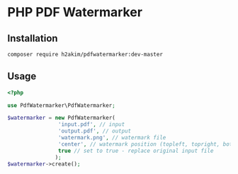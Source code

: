 PHP PDF Watermarker
===================
Installation
-------------

```bash
composer require h2akim/pdfwatermarker:dev-master
```

Usage
-------------

```php
<?php

use PdfWatermarker\PdfWatermarker;

$watermarker = new PdfWatermarker(
                'input.pdf', // input
                'output.pdf', // output
                'watermark.png', // watermark file
                'center', // watermark position (topleft, topright, bottomleft, bottomright, center)
                true // set to true - replace original input file
               );
$watermarker->create();
```